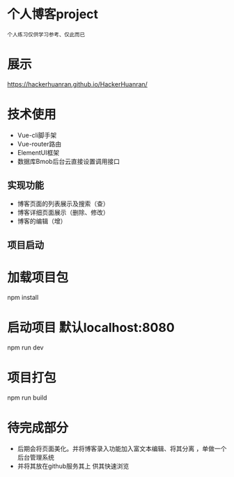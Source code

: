 # 个人博客project
    个人练习仅供学习参考、仅此而已
# 展示
https://hackerhuanran.github.io/HackerHuanran/
# 技术使用
* Vue-cli脚手架
* Vue-router路由
* ElementUI框架
* 数据库Bmob后台云直接设置调用接口
## 实现功能
* 博客页面的列表展示及搜索（查）
* 博客详细页面展示（删除、修改）
* 博客的编辑（增）
## 项目启动
# 加载项目包
npm install
# 启动项目 默认localhost:8080
npm run dev
# 项目打包
npm run build

# 待完成部分
* 后期会将页面美化。并将博客录入功能加入富文本编辑、将其分离 ，单做一个后台管理系统
* 并将其放在github服务其上  供其快速浏览
